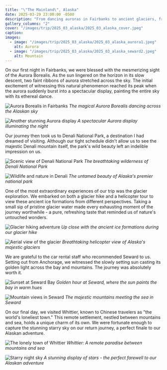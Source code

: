 ```yaml
---
title: "\"The Mainland\", Alaska"
date: 2025-03-29 23:00:00 -0500
description: "From dancing auroras in Fairbanks to ancient glaciers, from the wilderness of Denali to the world's loneliest town - our Alaskan journey was painted with nature's most spectacular shows"
gallery_columns: "2"
cover: "/images/trip/2025_03_alaska/2025_03_alaska_cover.jpeg"
caption: 
images:
  - image: "/images/trip/2025_03_alaska/2025_03_alaska_aurora1.jpeg"
    alt: Aurora
  - image: "/images/trip/2025_03_alaska/2025_03_alaska_seward2.jpeg"
    alt: Mountain
---
```


On our first night in Fairbanks, we were blessed with the mesmerizing sight of the Aurora Borealis. As the sun lingered on the horizon in its slow descent, two faint ribbons of aurora stretched across the sky. The initial excitement of witnessing this natural phenomenon reached its peak when the aurora suddenly burst into a spectacular display, painting the entire sky with its ethereal dance.

![Aurora Borealis in Fairbanks](/images/trip/2025_03_alaska/2025_03_alaska_aurora1.jpeg)
*The magical Aurora Borealis dancing across the Alaskan sky*

![Another stunning Aurora display](/images/trip/2025_03_alaska/2025_03_alaska_aurora2.jpeg)
*A spectacular Aurora display illuminating the night*

Our journey then took us to Denali National Park, a destination I had dreamed of visiting. Although our tight schedule didn't allow us to see the majestic Denali mountain itself, the park's wild beauty left an indelible impression on us.

![Scenic view of Denali National Park](/images/trip/2025_03_alaska/2025_03_alaska_denali1.jpeg)
*The breathtaking wilderness of Denali National Park*

![Wildlife and nature in Denali](/images/trip/2025_03_alaska/2025_03_alaska_denali2.jpeg)
*The untamed beauty of Alaska's premier national park*

One of the most extraordinary experiences of our trip was the glacier exploration. We embarked on both a glacier hike and a helicopter tour to view these ancient ice formations from different perspectives. Taking a small sip of pristine glacier water made every exhausting moment of the journey worthwhile - a pure, refreshing taste that reminded us of nature's untouched wonders.

![Glacier hiking adventure](/images/trip/2025_03_alaska/2025_03_alaska_glacier1.jpeg)
*Up close with the ancient ice formations during our glacier hike*

![Aerial view of the glacier](/images/trip/2025_03_alaska/2025_03_alaska_glacier2.jpeg)
*Breathtaking helicopter view of Alaska's majestic glaciers*

We are grateful to the car rental staff who recommended Seward to us. Setting out from Anchorage, we witnessed the slowly setting sun casting its golden light across the bay and mountains. The journey was absolutely worth it.

![Sunset at Seward Bay](/images/trip/2025_03_alaska/2025_03_alaska_seward1.jpeg)
*Golden hour at Seward, where the sun paints the bay in warm hues*

![Mountain views in Seward](/images/trip/2025_03_alaska/2025_03_alaska_seward2.jpeg)
*The majestic mountains meeting the sea in Seward*

On our final day, we visited Whittier, known to Chinese travelers as "the world's loneliest town." This remote settlement, nestled between mountains and sea, holds a unique charm of its own. We were fortunate enough to capture the stunning starry sky on our return journey, a perfect finale to our Alaskan adventure.

![The lonely town of Whittier](/images/trip/2025_03_alaska/2025_03_alaska_whitter.jpeg)
*Whittier: A remote paradise between mountains and sea*

![Starry night sky](/images/trip/2025_03_alaska/2025_03_alaska_sky.jpeg)
*A stunning display of stars - the perfect farewell to our Alaskan adventure*
